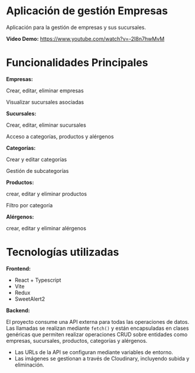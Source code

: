 # Aplicación de gestión Empresas
Aplicación para la gestión de empresas y sus sucursales.

**Video Demo:**
https://www.youtube.com/watch?v=-2I8n7hwMvM

# Funcionalidades Principales
**Empresas:**

Crear, editar, eliminar empresas

Visualizar sucursales asociadas

**Sucursales:**

Crear, editar, eliminar sucursales

Acceso a categorías, productos y alérgenos

**Categorías:**

Crear y editar categorías

Gestión de subcategorías

**Productos:**

crear, editar y eliminar productos

Filtro por categoría

**Alérgenos:**

crear, editar y eliminar alérgenos

# Tecnologías utilizadas
**Frontend:**
- React + Typescript
- Vite
- Redux
- SweetAlert2
  
**Backend:**

 El proyecto consume una API externa para todas las operaciones de datos. Las llamadas se realizan mediante `fetch()` y están encapsuladas en clases genéricas que permiten realizar operaciones CRUD sobre entidades como empresas, sucursales, productos, categorías y alérgenos.

- Las URLs de la API se configuran mediante variables de entorno.
- Las imágenes se gestionan a través de Cloudinary, incluyendo subida y eliminación.



